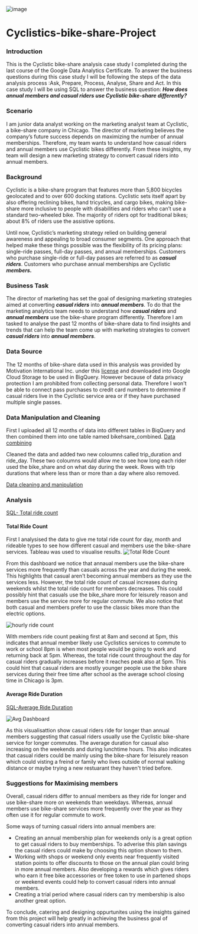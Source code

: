   ![image](https://github.com/user-attachments/assets/97378a08-5bc0-4214-aa6c-aa5469745708)


# Cyclistics-bike-share-Project

### **Introduction**

This is the Cyclistic bike-share analysis case study I completed during the last course of the Google Data Analytics Certificate. To answer the business questions  during this case study I will be following the steps of the data analysis process :Ask, Prepare, Process, Analyse, Share and Act. In this case study I will be using SQL to answer the business question: **_How does annual members and casual riders use Cyclistic bike-share differently?_**


###  **Scenario**

I am junior data analyst working on the marketing analyst team at Cyclistic, a bike-share company in Chicago. The director of marketing believes the company’s future success depends on maximizing the number of annual memberships. Therefore, my team wants to understand how casual riders and annual members use Cyclistic bikes differently. From these insights, my team will design a new marketing strategy to convert casual riders into annual members. 

### **Background**

Cyclistic is a bike-share program that features more than 5,800 bicycles geolocated and to over 600 docking stations. Cyclistic sets itself apart by also offering reclining bikes, hand tricycles, and cargo bikes, making bike-share more inclusive to people with disabilities and riders who can’t use a standard two-wheeled bike. The majority of riders opt for traditional bikes; about 8% of riders use the assistive options. 

Until now, Cyclistic’s marketing strategy relied on building general awareness and appealing to broad consumer segments. One approach that helped make these things possible was the flexibility of its pricing plans: single-ride passes, full-day passes, and annual memberships. Customers who purchase single-ride or full-day passes are referred to as **_casual riders_**. Customers who purchase annual memberships are Cyclistic **_members._**

### **Business Task**

The director of marketing has set the goal of designing marketing strategies aimed at converting **_casual riders_** into **_annual members_**.  To do that the marketing analytics team needs to understand how **_casual riders_** and **_annual members_** use the bike-share program differently. Therefore I am tasked to analyse the past 12 months of bike-share data to find insights and trends that can help the team come up with marketing strategies to convert **_casual riders_** into **_annual members_**. 

### Data Source

The 12 months of bike-share data used in this analysis was provided by Motivation International Inc. under this [license](https://divvybikes.com/data-license-agreement) and downloaded into Google Cloud Storage to be used in BigQuery. However because of  data privacy protection I am prohibited from collecting personal data. Therefore I won't be able to connect pass purchases to credit card numbers to determine if casual riders live in the Cyclistic service area or if they have purchased multiple single passes.

### Data Manipulation and Cleaning

First I uploaded all 12 months of data into different tables in BiqQuery and then combined them into one table named bikehsare_combined. 
[Data combining](https://github.com/MMohiddin/Cyclistics-bike-share-Project/blob/main/Data-combining.SQL)

Cleaned the data and added two new coloumns called trip_duration and ride_day. These two coloumns would allow me to see how long each rider used the bike_share and on what day during the week. Rows with trip durations that where less than or more than a day where also removed.

[Data cleaning and manipulation](https://github.com/MMohiddin/Cyclistics-bike-share-Project/blob/main/Data-CleaningandManipulation.SQL)

### Analysis
[SQL- Total ride count](Analysis-ride_count.SQL)

#### Total Ride Count
First I analysised the data to give me total ride count for day, month and rideable types to see how different casual and members use the bike-share services. Tableau was used to visualise results.
![Total Ride Count ](https://github.com/user-attachments/assets/643edc9b-c2bd-4808-8eeb-0dfa75aa19e0)

From this dashboard we notice that annaual members use the bike-share services more frequently than casuals across the year and during the week. This highlights that casual aren't becoming annual members as they use the services less. However, the total ride count of casual increases during weekends whilst the total ride count for members decreases. This could possibly hint that casuals use the bike_share more for leisurely reason and members use the service more for regular commute. We also notice that both casual and members prefer to use the classic bikes more than the electric options. 

![hourly ride count](https://github.com/user-attachments/assets/796b1f76-b6e5-4338-b4e6-e636dc32d670)

With members ride count peaking first at 8am and second at 5pm, this indicates that annual member likely use Cyclistics services to commute to work or school 8pm is when most people would be going to work and returning back at 5pm. Whereas, the total ride count throughout the day for casual riders gradually increases before it reaches peak also at 5pm. This could hint that casual riders are mostly younger people use the bike share services during their free time after school as the average school closing time in Chicago is 3pm.

#### Average Ride Duration
[SQL-Average Ride Duration](Analysis-avg_ride_duration.SQL)

![Avg Dashboard](https://github.com/user-attachments/assets/d2ad1d59-44bd-45c2-9be1-c4a4b9653361)

As this visualisattion show casual riders ride for longer than annual members suggesting that casual riders usually use the Cyclistic bike-share service for longer commutes. The average duration for casual also increasing on the weekends and during lunchtime hours. This also indicates that casual riders could be mainly using the bike-share for leisurely reason which could visting a freind or family who lives outside of normal walking distance or maybe trying a new restuarant they haven't tried before. 

### Suggestions for Maximising members

Overall, casual riders differ to annual members as they ride for longer and use bike-share more on weekends than weekdays. Whereas, annual members use bike-share services more frequently over the year as they often use it for regular commute to work.

Some ways of turning casual riders into annual members are:

* Creating an annual membership plan for weekends only is a great option to get casual riders to buy memberships. To adverise this plan savings the casual riders could make by choosing this option shown to them.
* Working with shops or weekend only events near frequently visited station points to offer discounts to those on the annual plan could bring in more annual members. Also developing a rewards which gives riders who earn it free bike accessories or free token to use in partened shops or weekend events could help to convert casual riders into annual members.
* Creating a trial period where casual riders can try membership is also another great option.

To conclude, catering and designing oppurtunites using the insights gained from this project will help greatly in achieving the business goal of converting casual riders into annual members.
